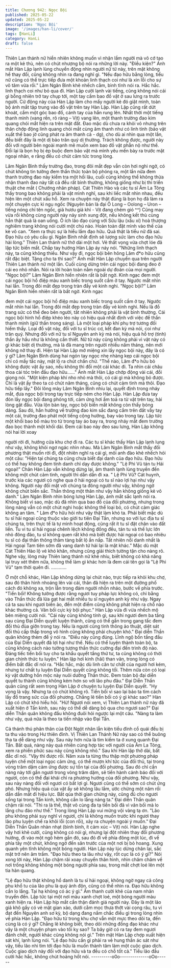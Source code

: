 ```yaml
---
title: Chương 942: Ngọc Bội
published: 2025-05-22
updated: 2025-05-22
description: 'Ngọc Bội'
image: '/images/han-li/cover/'
tags: [HanLi]
category: HanLi
draft: false
---
```


Thiên Lan thánh nữ hiển nhiên không muốn vì nhận lầm người
mà vô cớ tạo ra một kẻ thù, nên có chút nhượng bộ nói ra những
lời này.
"Điều kiện?" Ánh mắt Hàn Lập lạnh lùng chuyển động nhìn người
nữ tử này, trên mặt không hề thay đổi, cũng không nhìn ra đang
nghĩ gì.
"Nếu đạo hữu bằng lòng, tiểu nữ cũng có thể trực tiếp đưa một
khoản linh thạch coi như là xin lỗi cho sự vô tâm vừa rồi." Lâm
Ngân Bình khẽ nhếch cằm, bình tĩnh nói ra.
Hắc hắc. linh thạch coi như bỏ qua đi. Hàn Lập cười lạnh vài
tiếng, cũng không nói cái gì bỗng nhiên trở tay chụp tới, một tay
cầm bao đồ vật ở sau lưng ra trước người.
Cử động này của Hàn Lập làm cho mấy người kẻ đó giật mình,
toàn bộ ánh mắt tập trung vào đồ vật trên tay Hàn Lập.
Hàn Lập cũng rất dứt khoát, cầm một góc bao đồ, cánh tay của
hắn rung lên.
Nhất thời một tiếng thanh minh (vang rền, rõ ràng – Vịt) vang lên,
một thanh trường đao kim quang chói mắt hiện ra trên mặt đất.
Đao mặc dù chưa ra khỏi vỏ nhưng trên thân chớp động linh
quang chói mắt cùng âm thanh như có linh tính (bảo vật xuất thế
bao jờ cũng phát ra âm thanh cả - dg), cho dù ai nhìn qua một
lần, đều biết đây là một dị bảo trân quý dị thường.
Trách không được, người này đối với người bên ngoài mạnh mẽ
muốn xem bao đồ vật phẫn nộ như thế. Đổi lại là bọn họ bị ép
buộc đem bảo vật mà mình yêu mến bày ra trước mặt ngoại
nhân, e rằng đều có chút căm tức trong lòng.

Lâm Ngân Bình thấy trường đao, trong đôi mắt đẹp vẫn còn hơi
nghi ngờ, có chút không tin tưởng đem thần thức toàn bộ phóng
ra, một lần nữa đem thanh trường đao này kiểm tra một hồi lâu,
cuối cùng không thể không thừa nhận thanh đao này tất cả đều
rất bình thường, không giống như bị thi triển thuật che mắt (
Chướng nhãn pháp).
Cát Thiên Hào và các tu sĩ Âm La Tông thấy trong bao không phải
là vật mình nghĩ, sau khi liếc mắt nhìn nhau, đều hiện lên một
chút xấu hổ.
Xem ra chuyện này thật đúng là bọn họ đã làm ra một chuyện cực
kì ngu ngốc (Nguyên bản là đại Ô Long – Oolong – Uron – tiếng
nóng chỉ tên ngốc, giả hươu giả khỉ - Vịt đang chém gió ^^) Cũng
may vừa rồi không cùng người này nảy sinh xung đột, nếu không
kết thù cùng hắn thật quả là oan uổng.
Ô ích lão đạo cùng với Sửu lậu (xấu xí) hoà thượng nghiêm trang
không nói cười một chú nào. Hoàn toàn đặt mình vào thế của kẻ
vô can.
"Xem ra thực sự là hiểu lầm đạo hữu. Quả thật là tiểu nữ đã sai.
Đạo hữu có yêu cầu gì. Ngân Bình nhất định sẽ lượng sức làm
cho đạo hữu hài lòng." Thiên Lan thánh nữ thở dài một hơi. Vẻ
thất vọng vừa chợt lóe đã lập tức biến mất. Chắp tay hướng Hàn
Lập áy náy nói.
"Những linh thạch này, ta cũng không thiếu. Như vậy đi, ngọc bội
bên hông Lâm đ*o hữu cũng rất đặc biệt. Tặng cho ta thì sao?"
Ánh mắt Hàn Lập chuyển qua trên người Thiên Lan thánh nữ một
lần. Cuối cùng dừng trên cái ngọc bội đang đeo ở cái eo nhỏ
nhắn. Nói ra lời hoàn toàn nằm ngoài dự đoán của mọi người.
"Ngọc bội?" Lâm Ngân Bình hiển nhiên rất là bất ngờ. Kinh ngạc
đem một cái ngọc bội hồ điệp màu xanh biếc trong suốt cầm ở
tay. Ngước mắt nhìn hai lần. Trong đôi mắt đẹp trong tràn đầy vẻ
kinh nghi.
"Ngọc bội?" Lâm Ngân Bình hiển nhiên rất là bất ngờ. Kinh ngạc

đem một cái ngọc bội hồ điệp màu xanh biếc trong suốt cầm ở
tay. Ngước mắt nhìn hai lần. Trong đôi mắt đẹp trong tràn đầy vẻ
kinh nghi.
Nếu là đồ trang sức có thể đeo bên người, tất nhiên không phải là
vật bình thường. Cái ngọc bội hình hồ điệp khéo léo này có hiệu
quả nhất định với việc đề thần thanh minh (giữ thần trong sáng).
Là một loại pháp khí phụ trợ tương đối hiếm thấy. Loại đồ vật này,
đối với tu sĩ trúc cơ, kết đan kỳ mà nói, coi như trân quý. Nhưng
đối với nữ tu sĩ Nguyên anh kỳ mà nói, hiệu quả hỗ trợ (tinh) thần
ấy hầu như là không cần thiết.
Nữ tử này cũng không phải vì vật này có gì khác biệt dị thường,
mà là đã mang trên người nhiều năm tháng, nên mới không nỡ
thay đi. Hiện tại Hàn Lập mở miệng xin lấy ngọc bội này, đây là có
ý gì?
Lâm Ngân Bình dùng hai ngón tay ngọc nhẹ nhàng kẹp cái ngọc
bội chỉ có mấy tấc này, mặt lộ ra chút chần chừ.
"Thế nào, Lâm đ*o hữu bỏ không được vật ấy sao, nếu không thì
đổi một cái khác đi. Ta nhìn cái châu thoa cài tóc trên đầu đạo
hữu……" Ánh mắt Hàn Lập chớp động vài cái, đổi giọng nói.
"Một kiện pháp khí nho nhỏ mà thôi, có cái gì mà không bỏ được.
Chỉ là vật ấy theo ta có chút năm tháng, cũng có chút cảm tình mà
thôi. Đạo hữu tiếp lấy." Đôi lông mày Lâm Ngân Bình nhíu lại,
quyết định trong nháy mắt, đưa ngọc bội trong tay trực tiếp ném
cho Hàn Lập.
Hàn Lập đưa tay đón lấy ngọc bội đang phóng tới, cảm ứng hơi
ấm toả ra từ vật trên tay, hài lòng gật đầu. Vừa lộn bàn tay, ngọc
bội biến mất không còn thấy bóng dáng.
Sau đó, hắn hướng về trường đao kim sắc đang cắm trên đất vẫy
tay một cái, trường đao phát một tiếng cộng hưởng, bay vào trong
tay. Lập tức một khối bao bố màu tro từ trong tay áo bay ra, trong
nháy mắt đem trường đao bọc thành một khối dài.
Đem cái bao này đeo sau lưng, Hàn Lập không nói hai lời xoay

người rời đi, hướng cửa khu chợ đi ra.
Các tu sĩ khác thấy Hàn Lập lạnh lung như vậy, không khỏi ngơ
ngác nhìn nhau.
Mà Lâm Ngân Bình mắt thấy đối phương thật muốn rời đi, đột
nhiên nghĩ ra cái gì, môi anh đào khẻ nhếch hỏi một câu:
"Hiện tại chúng ta cũng chưa biết đại danh của đạo hữu. Đạo hữu
có thể hay không đem tính danh chỉ dạy được không."
"Lệ Phi Vũ tán tu Hải ngoại!" Chân Hàn Lập vẫn không dừng lại,
âm thanh lạnh lùng truyền đến không một chút cảm tình, người thì
dần dần đi xa.
" Lệ Phi Vũ? Cát huynh, trước kia các ngươi có nghe qua ở hải
ngoại có tu sĩ nào lợi hại như vậy không. Người này đối mặt với
chúng ta đông người như vậy, không ngờ không chút biến sắc.
Thần thông một thân như vậy hẳn không giống kẻ vô danh." Lâm
Ngân Bình nhìn bóng lưng Hàn Lập, ánh mắt sắc lạnh nói ra.
Không biết vì sao, mặc dù đã nhìn qua bao đồ của đối phương,
nhưng trong lòng nàng vẫn có một chút nghi hoặc không thể loại
bỏ, có chút cảm giác không an tâm.
" Lâm đ*o hữu hỏi như vậy thật làm khó ta. Phải biết mặc dù tu sĩ
hải ngoại cũng thuộc vào giới tu tiên Đại Tấn, nhưng so với lục địa
tu sĩ chúng ta, trên thực tế là tự mình hoạt động, cũng rất ít tu sĩ
đặt chân vào đất liền. Tu vi tu sĩ hải ngoại chênh lệch không đồng
đều, tán tu và thế lực lớn nhỏ đông đảo, tu sĩ không quen rất khó
mà biết được hải ngoại có bao nhiêu tu sĩ có đại thần thông thâm
tàng bất lộ ẩn nấp. Tất nhiên nổi danh nhất là Hải ngoại Tam tiên
sớm đã vang danh tứ hải lại là mặt khác." Mặc dù mặt Cát Thiên
Hào lộ vẻ khó khăn, nhưng cũng giải thích tường tận cho nàng rõ.
Nghe vậy, lông mày Thiên lang thánh nữ khẽ nhíu, biết không có
khả năng lại truy xét thêm nữa, không thể làm gì khác hơn là đem
cái tên gọi là "Lệ Phi Vũ" tạm thời quên đi.
…………

Ở một chỗ khác, Hàn Lập không dừng lại chút nào, trực tiếp ra
khỏi khu chợ, sau đó thân hình nhoáng lên vài cái, thân đã hiện ra
trên một đường phố cách đó không xa, trộn lẫn trong đám người
nhốn nháo, bước về phía trước.
"Tiền bối! Không tưởng được rằng ngươi tuy pháp lực không có,
chỉ bằng vào Thần thức đã lừa gạt hai mắt nhiều tu sĩ nguyên anh
kỳ như vậy. Ngay cả ta sau khi ngươi biến ảo, đến một điểm cũng
không phát hiện ra chỗ nào khác thường cả. Vãn bối cực kỳ bội
phục." Hàn Lập vừa đi vừa nhếch mộ bên miệng cười nói.
"Cái này cũng không tính gì, sau khi ngươi đem ba tầng sau cùng
Đại Diễn quyết luyện thành, cũng có thể gần trong gang tấc đem
đối thủ đùa giỡn trong tay. Nếu là ngươi cũng tinh thông ảo thuật,
diệt sát đối thủ cấp thấp trong vô hình cũng không phải chuyện
khó." Đại diễn Thần quân không thèm để ý nói ra.
"Điều này cũng đúng. Lĩnh ngộ bốn tầng đầu của Đại Diễn quyết
đã lợi hại như thế. Nếu có thể luyện thành toàn bộ, ta cũng không
cách nào tưởng tượng thần thức cường đại đến trình độ nào.
Đáng tiếc tiền bối tuy cho ta khẩu quyết tầng thứ tư, ta cũng
không có thời gian chính thức tu luyện." Hàn lập hơi kinh (hãi)
than vãn, trong lòng có điểm bất đắc dĩ nói ra.
"Hắc hắc, mặc dù linh căn tư chất của ngươi hơi kém, nhưng tư
chất tu luyện Đại Diễn quyết cũng không tồi. Thêm nữa còn có
loại kỳ vật dưỡng hồn mộc này nuôi dưỡng Thần thức. Đem toàn
bộ đại diễn quyết tu thành cũng không kém hơn so với lão phu
đâu." Đại Diễn Thần quân cũng rất xem trọng Hàn Lập ở chuyện
tu luyện Đại Diễn quyết.
"Hy vọng là vậy. Nhưng ta có chút không rõ. Tiền bối vì sao lại
bảo ta tìm cách lấy đồ trang sức của đối phương. Chẳng lẽ tiền
bối có ý gì khác sao?" Hàn Lập có chút khó hiểu hỏi.
"Hừ! Ngươi nói xem, vị Thiên Lan thánh nữ này đã xuất hiện ở
Tấn kinh, sau này có thể dễ dàng bỏ qua cho ngươi sao?" Đại
diễn Thần quân không đầu không đuôi hỏi ngược lại một câu.
"Nàng ta làm như vậy, quá nửa là theo ta tiến nhập vào Đại Tấn.

Cả thánh thú phân thân của Đột Ngột nhân lẫn kiện tiểu đỉnh cổ
quái đều bị ta thu vào trong Hư thiên đỉnh. Vị Thiên Lan Thánh Nữ
này sao có thể buông tha ta dễ dàng như vậy. Sau này hơn nửa là
tìm kiếm ta ở xung quanh Đại Tấn. Bất quá, nàng này quả nhiên
cùng hợp tác với người của Âm La Tông, xem ra phiền phức sau
này cũng không nhỏ." Sau khi Hàn lập thở dài, bất đắc dĩ nói.
"Vậy thì được rồi. Năm xưa ta từng thu thập một phương pháp
luyện chế một loại ngọc cảm ứng, có thể mượn khí tức của đối
thủ, tại trong vòng trăm dặm cảm ứng được sự tồn tại của đối
phương. Sau đó chỉ cần nàng này tới gần ngươi trong vòng trăm
dặm, sẽ tiến hành cảnh báo đối với ngươi, còn có thể đại khái chỉ
ra phương hướng của đối phương. Như vậy, sau này nàng đối với
ngươi có bất lợi gì. Ngươi cũng có thể sớm có chút ứng phó.
Nhưng hiệu quả của vật ấy sẽ không lâu lắm, ước chừng một năm
rồi dần dần mất đi hiệu lực. Bất qúa thời gian chừng này, cũng đủ
cho ngươi sống tại trong Tấn kinh, không cần lo lắng nàng ta." Đại
diễn Thần quân chậm rãi nói.
"Thì ra là thế, thật vô cùng đa tạ tiền bối đã vì vãn bối mà lo lắng
chu đáo như thế." Trong lòng Hàn Lập vui mừng vội vàng tạ ơn.
"Lão phu không phải suy nghĩ vì ngươi, chỉ là không muốn trước
khi ngươi thay lão phu luyện chế ra khôi lỗi (con rối), xảy ra
chuyện ngoài ý muốn." Đại Diễn Thần Quân nhàn nhạt (bình bình,
ít cảm xúc – Vịt) nói.
Hàn Lập nghe vậy hơi khẽ cười, cũng không có nói gì, nhưng lại
đột nhiên thay đổi phương hướng, đi vào một ngõ hẻm gần đó,
sau đó đi về phía đông một lúc, đi về phía tây một chút, không
ngờ đến sân trước của một nơi bị bỏ hoang. Xung quanh yên tĩnh
không một bóng người.
Hàn Lập này lúc dừng chân lại, sắc mặt trở nên âm trầm.
"Đạo hữu theo ta lâu như vậy, rốt cục là có ý gì?" Nói xong lời
này, Hàn Lập chậm rãi xoay chuyển thân hình, nhìn chăm chăm
về nơi trống không không một bóng người phía sau, trong mắt
chợt loé lên một tia hàn quang.

"Lệ đạo hữu thật không hổ danh là tu sĩ hải ngoại, không ngờ
ngay cả công phu khổ tu của lão phu là quỷ ảnh độn, cũng có thể
nhìn ra. Đạo hữu không cần lo lắng. Tại hạ không có ác ý gì." Âm
thanh cười khẽ của nam nhân truyền đến. Lập tức tại một nơi
màu xanh chợt loé, một bóng người màu xanh hiện ra.
Hàn Lập híp mắt cẩn thận đánh giá người này.
Đây là một lão giả khô gầy có vẻ mặt gian xảo, dưới cằm mọc
thưa thớt vài cọng râu, tu vi đạt đến Nguyên anh sơ kỳ, bộ dạng
đang nắm chắc điều gì trong lòng nhìn về phía Hàn Lập.
"Đạo hữu từ trong khu chợ vẫn một mực theo dõi ta, đến cùng là
có ý gì? Chẳng lẽ không biết, theo dõi những đồng đạo khác như
vậy là một chuyện phạm vào tối kỵ sao? Ta bây giờ có ra tay đem
ngươi đánh chết, người khác cũng không nói gì." Trên mặt Hàn
Lập chợp xuất hiện sát khí, lạnh lùng nói.
"Lệ đạo hữu cần gì phải ra vẻ hung thần ác sát như vậy, tiểu lão
nhi tìm tới đạo hữu là muốn thành tâm làm một cuộc giao dịch.
Cuộc giao dịch này đối với đạo hữu và ta đều có chỗ tốt cả." Tiểu
lão đầu cười hắc hắc, không chút hoảng hốt nói.
----------o0o--------------oOo------
